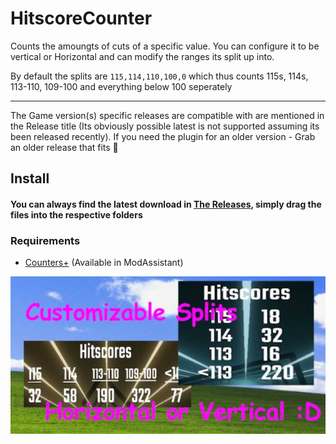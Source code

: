 # HitscoreCounter

Counts the amoungts of cuts of a specific value. You can configure it to be vertical or Horizontal and can modify the ranges its split up into.

By default the splits are `115,114,110,100,0` which thus counts 115s, 114s, 113-110, 109-100 and everything below 100 seperately

---

The Game version(s) specific releases are compatible with are mentioned in the Release title (Its obviously possible latest is not supported assuming its been released recently). If you need the plugin for an older version - Grab an older release that fits 🤯

## Install

#### You can always find the latest download in [The Releases](https://github.com/kinsi55/BeatSaber_HitscoreCounter/releases), simply drag the files into the respective folders

### Requirements

- [Counters+](https://github.com/Caeden117/CountersPlus) (Available in ModAssistant)

![SS](Images/ss.jpg)